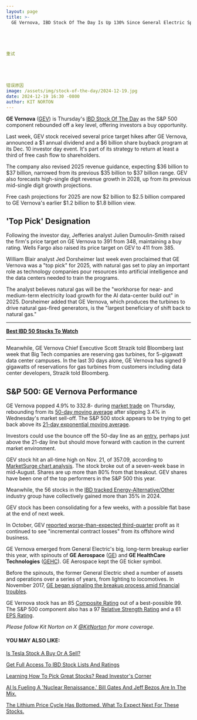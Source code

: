 ```yaml
---
layout: page
title: >-
  GE Vernova, IBD Stock Of The Day Is Up 130% Since General Electric Spin Off. It's Making A Bullish Move.	





重试
  
        



错误原因
image: /assets/img/stock-of-the-day/2024-12-19.jpg
date: 2024-12-19 16:30 -0800
author: KIT NORTON
---
```







**GE Vernova** ([GEV](https://research.investors.com/quote.aspx?symbol=GEV)) is Thursday's [IBD Stock Of The Day](https://www.investors.com/category/research/ibd-stock-of-the-day/) as the S&P 500 component rebounded off a key level, offering investors a buy opportunity.  


Last week, GEV stock received several price target hikes after GE Vernova, announced a $1 annual dividend and a $6 billion share buyback program at its Dec. 10 investor day event. It's part of its strategy to return at least a third of free cash flow to shareholders.  


The company also revised 2025 revenue guidance, expecting $36 billion to $37 billion, narrowed from its previous $35 billion to $37 billion range. GEV also forecasts high-single digit revenue growth in 2028, up from its previous mid-single digit growth projections.  




Free cash projections for 2025 are now $2 billion to $2.5 billion compared to GE Vernova's earlier $1.2 billion to $1.8 billion view.  


'Top Pick' Designation
----------------------


Following the investor day, Jefferies analyst Julien Dumoulin-Smith raised the firm's price target on GE Vernova to 391 from 348, maintaining a buy rating. Wells Fargo also raised its price target on GEV to 411 from 385.  


William Blair analyst Jed Dorsheimer last week even proclaimed that GE Vernova was a "top pick" for 2025, with natural gas set to play an important role as technology companies pour resources into artificial intelligence and the data centers needed to train the programs.  


The analyst believes natural gas will be the "workhorse for near- and medium-term electricity load growth for the AI data-center build out" in 2025. Dorsheimer added that GE Vernova, which produces the turbines to drive natural gas-fired generators, is the "largest beneficiary of shift back to natural gas."  




---


[**Best IBD 50 Stocks To Watch**](https://www.investors.com/research/ibd-50-growth-stocks-to-watch) 




---


Meanwhile, GE Vernova Chief Executive Scott Strazik told Bloomberg last week that Big Tech companies are reserving gas turbines, for 5-gigawatt data center campuses. In the last 30 days alone, GE Vernova has signed 9 gigawatts of reservations for gas turbines from customers including data center developers, Strazik told Bloomberg.  


S&P 500: GE Vernova Performance
-------------------------------


GE Vernova popped 4.9% to 332.8- during [market trade](https://www.investors.com/category/market-trend/stock-market-today/) on Thursday, rebounding from its [50-day moving average](https://www.investors.com/how-to-invest/investors-corner/what-is-the-50-day-moving-average-when-to-buy-or-sell-growth-stocks/) after slipping 3.4% in Wednesday's market sell-off. The S&P 500 stock appears to be trying to get back above its [21-day exponential moving average](https://www.investors.com/how-to-invest/investors-corner/what-is-the-21-day-exponential-moving-average/).  


Investors could use the bounce off the 50-day line as an [entry](https://www.investors.com/how-to-invest/investors-corner/apple-stock-set-up-proper-buy-point-before-big-rally/), perhaps just above the 21-day line but should move forward with caution in the current market environment.  



GEV stock hit an all-time high on Nov. 21, of 357.09, according to [MarketSurge chart analysis](https://marketsurge.investors.com/). The stock broke out of a seven-week base in mid-August. Shares are up more than 80% from that breakout. GEV shares have been one of the top performers in the S&P 500 this year.  


Meanwhile, the 56 stocks in the [IBD tracked Energy-Alternative/Other](https://marketsurge.investors.com/) industry group have collectively gained more than 35% in 2024.  


GEV stock has been consolidating for a few weeks, with a possible flat base at the end of next week.  



In October, GEV [reported worse-than-expected third-quarter](https://www.investors.com/news/ge-vernova-earnings-gev-stock/) profit as it continued to see "incremental contract losses" from its offshore wind business.  


GE Vernova emerged from General Electric's big, long-term breakup earlier this year, with spinouts of **GE Aerospace** ([GE](https://research.investors.com/quote.aspx?symbol=GE)) and **GE HealthCare Technologies** ([GEHC](https://research.investors.com/quote.aspx?symbol=GEHC)). GE Aerospace kept the GE ticker symbol.  


Before the spinouts, the former General Electric shed a number of assets and operations over a series of years, from lighting to locomotives. In November 2017, [GE began signaling the breakup process amid financial troubles](https://www.investors.com/news/general-electric-may-sell-this-fantastic-business-as-rivals-gain/).  


GE Vernova stock has an 85 [Composite Rating](https://www.investors.com/how-to-invest/investors-corner/stocks-to-buy-and-watch-ibd-composite-rating-top-growth-stocks/) out of a best-possible 99. The S&P 500 component also has a 97 [Relative Strength Rating](https://www.investors.com/how-to-invest/investors-corner/relative-strength-rating-stock-chart-analysis-helps-pick-outstanding-growth-stocks/) and a 61 [EPS Rating](https://www.investors.com/how-to-invest/investors-corner/eps-rating-is-key-to-picking-great-stocks/).  


*Please follow Kit Norton on X [@KitNorton](https://twitter.com/KitNorton) for more coverage.* 


#### **YOU MAY ALSO LIKE:**


[Is Tesla Stock A Buy Or A Sell?](https://www.investors.com/news/tesla-stock-a-buy-or-a-sell-in-2024/) 


[Get Full Access To IBD Stock Lists And Ratings](https://www.investors.com/product/ibd-digital/?artProdLink=IBD_Digital) 


[Learning How To Pick Great Stocks? Read Investor's Corner](https://www.investors.com/category/how-to-invest/investors-corner/) 


[AI Is Fueling A 'Nuclear Renaissance.' Bill Gates And Jeff Bezos Are In The Mix.](https://www.investors.com/news/artificial-intelligence-ai-data-centers-demand-nuclear-energy/) 


[The Lithium Price Cycle Has Bottomed. What To Expect Next For These Stocks.](https://www.investors.com/news/lithium-stocks-prices-mining-industry/) 




